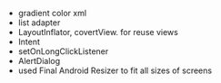 * gradient color xml
* list adapter
* LayoutInflator, covertView. for reuse views
* Intent
* setOnLongClickListener
* AlertDialog
* used Final Android Resizer to fit all sizes of screens
